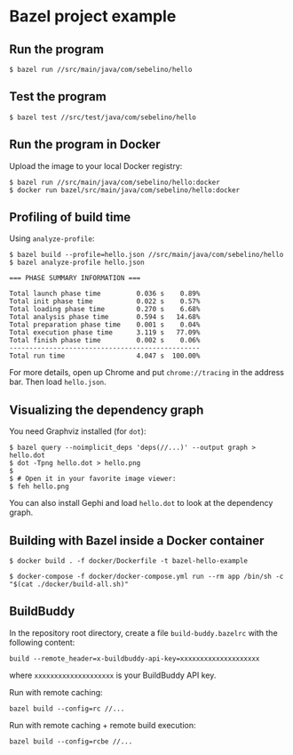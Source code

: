 # Bazel project example

## Run the program
```
$ bazel run //src/main/java/com/sebelino/hello
```

## Test the program
```
$ bazel test //src/test/java/com/sebelino/hello
```

## Run the program in Docker
Upload the image to your local Docker registry:
```
$ bazel run //src/main/java/com/sebelino/hello:docker
$ docker run bazel/src/main/java/com/sebelino/hello:docker
```

## Profiling of build time
Using `analyze-profile`:

```
$ bazel build --profile=hello.json //src/main/java/com/sebelino/hello
$ bazel analyze-profile hello.json

=== PHASE SUMMARY INFORMATION ===

Total launch phase time         0.036 s    0.89%
Total init phase time           0.022 s    0.57%
Total loading phase time        0.270 s    6.68%
Total analysis phase time       0.594 s   14.68%
Total preparation phase time    0.001 s    0.04%
Total execution phase time      3.119 s   77.09%
Total finish phase time         0.002 s    0.06%
------------------------------------------------
Total run time                  4.047 s  100.00%
```

For more details, open up Chrome and put `chrome://tracing` in the address bar. Then load `hello.json`.

## Visualizing the dependency graph
You need Graphviz installed (for `dot`):

```
$ bazel query --noimplicit_deps 'deps(//...)' --output graph > hello.dot
$ dot -Tpng hello.dot > hello.png
$
$ # Open it in your favorite image viewer:
$ feh hello.png
```

You can also install Gephi and load `hello.dot` to look at the dependency graph.

## Building with Bazel inside a Docker container
```
$ docker build . -f docker/Dockerfile -t bazel-hello-example

$ docker-compose -f docker/docker-compose.yml run --rm app /bin/sh -c "$(cat ./docker/build-all.sh)"
```

## BuildBuddy

In the repository root directory, create a file `build-buddy.bazelrc` with the following content:
```
build --remote_header=x-buildbuddy-api-key=xxxxxxxxxxxxxxxxxxxx
```
where `xxxxxxxxxxxxxxxxxxxx` is your BuildBuddy API key.

Run with remote caching:
```
bazel build --config=rc //...
```

Run with remote caching + remote build execution:
```
bazel build --config=rcbe //...
```
